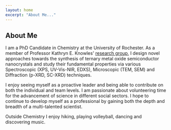```yaml
---
layout: home
excerpt: "About Me..."
--- 
```


## About Me

I am a PhD Candidate in Chemistry at the University of Rochester. 
  As a member of Professor Kathryn E. Knowles' [research group](shorturl.at/aD048), 
  I design novel approaches towards the synthesis of ternary metal oxide semiconductor 
  nanocrystals and study their fundamental properties via various Spectroscopic (XPS, UV-Vis-NIR, EDXS), 
  Microscopic (TEM, SEM) and Diffraction (p-XRD, SC-XRD) techniques. 
  
  I enjoy seeing myself as a proactive leader and being able to contribute on both the individual and team levels. 
  I am passionate about volunteering time for the advancement of science in different social sectors. 
  I hope to continue to develop myself as a professional by gaining both the depth and breadth of a multi-talented scientist.
  
  Outside Chemistry I enjoy hiking, playing volleyball, dancing and discovering music.

  
